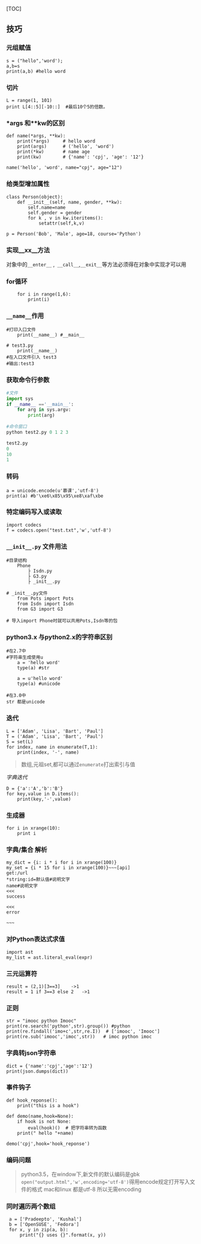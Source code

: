 [TOC]

## 技巧

### 元组赋值

    s = ("hello",'word');
    a,b=s
    print(a,b) #hello word
    
### 切片

	L = range(1, 101)
    print L[4::5][-10::]  #最后10个5的倍数。
    
### *args 和**kw的区别
```
def name(*args, **kw):
    print(*args)     # hello word
    print(args)      # ('hello', 'word') 
    print(*kw)       # name age
    print(kw)        # {'name': 'cpj', 'age': '12'}
	
name('hello', 'word', name="cpj", age="12")
```
### 给类型增加属性

```
class Person(object):
    def __init__(self, name, gender, **kw):
        self.name=name
        self.gender = gender
        for k , v in kw.iteritems():
            setattr(self,k,v)
                        
p = Person('Bob', 'Male', age=18, course='Python')
```
### 实现__xx__方法

对象中的`__enter__` ,` __call__`,`__exit__`等方法必须得在对象中实现才可以用

### for循环
```
    for i in range(1,6):
        print(i)
```

### `__name__`作用

	#打印入口文件
		print(__name__) #__main__
        
	# test3.py 
		print(__name__)
    #在入口文件引入 test3
    #输出:test3

### 获取命令行参数

```python
#文件
import sys
if __name__ =='__main__':
    for arg in sys.argv:
        print(arg)
        
#命令窗口
python test2.py 0 1 2 3 

test2.py
0
10
1
```

### 转码

    a = unicode.encode(u'慕课','utf-8')
    print(a) #b'\xe6\x85\x95\xe8\xaf\xbe
    
### 特定编码写入或读取

	import codecs
    f = codecs.open("test.txt",'w','utf-8')
    
### `__init__.py` 文件用法
```
#目录结构
	Phone
        ├ Isdn.py 	
        ├ G3.py 	
        ├ _init__.py
        
# _init__.py文件
    from Pots import Pots
    from Isdn import Isdn
    from G3 import G3
    
# 导入import Phone时就可以共用Pots,Isdn等的包
```
### python3.x 与python2.x的字符串区别
    #在2.7中
    #字符串生成使用u
        a = 'hello word'
        type(a) #str
        
        a = u'hello word'
        type(a) #unicode

   	#在3.0中
    str 都是unicode
    
### 迭代
```
L = ['Adam', 'Lisa', 'Bart', 'Paul']	
T = ('Adam', 'Lisa', 'Bart', 'Paul')
S = set(L)
for index, name in enumerate(T,1):
    print(index, '-', name)
```
> 数组,元祖set,都可以通过`enumerate`打出索引与值

*字典迭代*
```
D = {'a':'A','b':'B'}
for key,value in D.items():
    print(key,'-',value)
```

### 生成器
```
for i in xrange(10):
    print i 
```    

### 字典/集合 解析
```
my_dict = {i: i * i for i in xrange(100)} 
my_set = {i * 15 for i in xrange(100)}~~~[api]
get:/url
*string:id=默认值#说明文字
name#说明文字
<<<
success

<<<
error

~~~

```

### 对Python表达式求值
    import ast 
    my_list = ast.literal_eval(expr)  
    
### 三元运算符
    result = (2,1)[3==3]    ->1
    result = 1 if 3==3 else 2   ->1
    
### 正则
    str = "imooc python Imooc"
	print(re.search('python',str).group()) #python
    print(re.findall('imo+c',str,re.I))  # ['imooc', 'Imooc']
    print(re.sub('imooc','imoc',str))	# imoc python imoc

### 字典转json字符串
    dict = {'name':'cpj','age':'12'}
    print(json.dumps(dict))

### 事件钩子
```
def hook_reponse():
    print("this is a hook")

def demo(name,hook=None):
    if hook is not None:
        eval(hook)()  # 把字符串转为函数
    print(" hello "+name)

demo('cpj',hook='hook_reponse')
```

### 编码问题
>python3.5，在window下,新文件的默认编码是gbk
>`open("output.html",'w',encoding='utf-8')`得用encode规定打开写入文件的格式
>mac和linux 都是utf-8 所以无需encoding

### 同时遍历两个数组
```
 a = ['Pradeepto', 'Kushal']
 b = ['OpenSUSE', 'Fedora']
 for x, y in zip(a, b):
     print("{} uses {}".format(x, y))
```